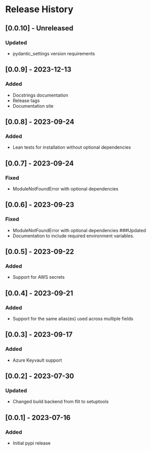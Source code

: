 # Release History

## [0.0.10] - Unreleased
### Updated
* pydantic_settings version requirements

## [0.0.9] - 2023-12-13
### Added
* Docstrings documentation
* Release tags
* Documentation site

## [0.0.8] - 2023-09-24
### Added
* Lean tests for installation without optional dependencies

## [0.0.7] - 2023-09-24
### Fixed
* ModuleNotFoundError with optional dependencies

## [0.0.6] - 2023-09-23
### Fixed
* ModuleNotFoundError with optional dependencies
###Updated
* Documentation to include required environment variables.

## [0.0.5] - 2023-09-22
### Added
* Support for AWS secrets

## [0.0.4] - 2023-09-21
### Added
* Support for the same alias(es) used across multiple fields

## [0.0.3] - 2023-09-17
### Added
* Azure Keyvault support

## [0.0.2] - 2023-07-30
### Updated
* Changed build backend from flit to setuptools

## [0.0.1] - 2023-07-16
### Added
* Initial pypi release
